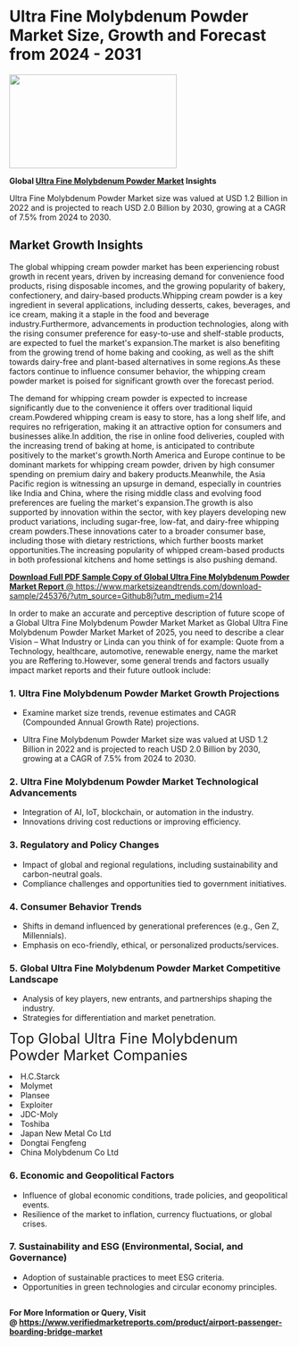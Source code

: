 <H1>Ultra Fine Molybdenum Powder Market Size, Growth and Forecast from 2024 - 2031</H1><img class="aligncenter size-medium wp-image-584254" src="https://thirdeyenews.in/wp-content/uploads/2024/09/Global-Market-Research-300x168.jpeg" alt="" width="300" height="168" /><p><strong>Global&nbsp;<a href="https://www.marketsizeandtrends.com/download-sample/245376/?utm_source=Github8j?utm_medium=214">Ultra Fine Molybdenum Powder Market</a> Insights</strong></p><p>Ultra Fine Molybdenum Powder Market size was valued at USD 1.2 Billion in 2022 and is projected to reach USD 2.0 Billion by 2030, growing at a CAGR of 7.5% from 2024 to 2030.</p><p><h2>Market Growth Insights</h2> <p>The global whipping cream powder market has been experiencing robust growth in recent years, driven by increasing demand for convenience food products, rising disposable incomes, and the growing popularity of bakery, confectionery, and dairy-based products.Whipping cream powder is a key ingredient in several applications, including desserts, cakes, beverages, and ice cream, making it a staple in the food and beverage industry.Furthermore, advancements in production technologies, along with the rising consumer preference for easy-to-use and shelf-stable products, are expected to fuel the market's expansion.The market is also benefiting from the growing trend of home baking and cooking, as well as the shift towards dairy-free and plant-based alternatives in some regions.As these factors continue to influence consumer behavior, the whipping cream powder market is poised for significant growth over the forecast period.</p> <p><a href="#"></a></p> <p>The demand for whipping cream powder is expected to increase significantly due to the convenience it offers over traditional liquid cream.Powdered whipping cream is easy to store, has a long shelf life, and requires no refrigeration, making it an attractive option for consumers and businesses alike.In addition, the rise in online food deliveries, coupled with the increasing trend of baking at home, is anticipated to contribute positively to the market's growth.North America and Europe continue to be dominant markets for whipping cream powder, driven by high consumer spending on premium dairy and bakery products.Meanwhile, the Asia Pacific region is witnessing an upsurge in demand, especially in countries like India and China, where the rising middle class and evolving food preferences are fueling the market's expansion.The growth is also supported by innovation within the sector, with key players developing new product variations, including sugar-free, low-fat, and dairy-free whipping cream powders.These innovations cater to a broader consumer base, including those with dietary restrictions, which further boosts market opportunities.The increasing popularity of whipped cream-based products in both professional kitchens and home settings is also pushing demand.<p><a href="#"></p><p><span class=""><strong>Download Full PDF Sample Copy of Global Ultra Fine Molybdenum Powder Market Report</strong> @ <a href="https://www.marketsizeandtrends.com/download-sample/245376/?utm_source=Github8j?utm_medium=214" target="_blank">https://www.marketsizeandtrends.com/download-sample/245376/?utm_source=Github8j?utm_medium=214</a></span></p><p>In order to make an accurate and perceptive description of future scope of a Global&nbsp;Ultra Fine Molybdenum Powder Market Market as Global&nbsp;Ultra Fine Molybdenum Powder Market Market of 2025, you need to describe a clear Vision &ndash; What Industry or Linda can you think of for example: Quote from a Technology, healthcare, automotive, renewable energy, name the market you are Reffering to.However, some general trends and factors usually impact market reports and their future outlook include:</p><h3>1.&nbsp;<strong>Ultra Fine Molybdenum Powder Market Growth Projections</strong></h3><ul><li>Examine market size trends, revenue estimates and CAGR (Compounded Annual Growth Rate) projections.</li><li><p>Ultra Fine Molybdenum Powder Market size was valued at USD 1.2 Billion in 2022 and is projected to reach USD 2.0 Billion by 2030, growing at a CAGR of 7.5% from 2024 to 2030.</p></li></ul><h3>2.&nbsp;<strong>Ultra Fine Molybdenum Powder Market Technological Advancements</strong></h3><ul><li>Integration of AI, IoT, blockchain, or automation in the industry.</li><li>Innovations driving cost reductions or improving efficiency.</li></ul><h3>3.&nbsp;<strong>Regulatory and Policy Changes</strong></h3><ul><li>Impact of global and regional regulations, including sustainability and carbon-neutral goals.</li><li>Compliance challenges and opportunities tied to government initiatives.</li></ul><h3>4.&nbsp;<strong>Consumer Behavior Trends</strong></h3><ul><li>Shifts in demand influenced by generational preferences (e.g., Gen Z, Millennials).</li><li>Emphasis on eco-friendly, ethical, or personalized products/services.</li></ul><h3>5.&nbsp;<strong>Global Ultra Fine Molybdenum Powder Market Competitive Landscape</strong></h3><ul><li>Analysis of key players, new entrants, and partnerships shaping the industry.</li><li>Strategies for differentiation and market penetration.</li></ul><p data-pm-slice="1 1 []"><span style="color: inherit; font-family: inherit; font-size: 25px;">Top Global Ultra Fine Molybdenum Powder Market Companies</span></p><div class="" data-test-id=""><p><li>H.C.Starck</li><li> Molymet</li><li> Plansee</li><li> Exploiter</li><li> JDC-Moly</li><li> Toshiba</li><li> Japan New Metal Co Ltd</li><li> Dongtai Fengfeng</li><li> China Molybdenum Co Ltd</li></p></div><h3>6.&nbsp;<strong>Economic and Geopolitical Factors</strong></h3><ul><li>Influence of global economic conditions, trade policies, and geopolitical events.</li><li>Resilience of the market to inflation, currency fluctuations, or global crises.</li></ul><h3>7.&nbsp;<strong>Sustainability and ESG (Environmental, Social, and Governance)</strong></h3><ul><li>Adoption of sustainable practices to meet ESG criteria.</li><li>Opportunities in green technologies and circular economy principles.</li></ul><h2><strong style="font-size: 14px;">For More Information or Query, Visit @&nbsp;</strong><a style="background-color: #ffffff; font-size: 14px;" href="https://www.marketsizeandtrends.com/report/ultra-fine-molybdenum-powder-market/" target="_blank">https://www.verifiedmarketreports.com/product/airport-passenger-boarding-bridge-market</a></h2>